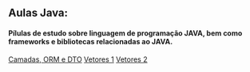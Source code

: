 ## Aulas Java:

#### Pílulas de estudo sobre linguagem de programação JAVA, bem como frameworks e bibliotecas relacionadas ao JAVA.

[Camadas, ORM e DTO](CamadasORM-DTO/)
[Vetores 1](Vetores/)
[Vetores 2](Vetores2/)

